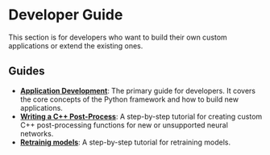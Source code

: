 # Developer Guide

This section is for developers who want to build their own custom applications or extend the existing ones.

## Guides

*   **[Application Development](./app_development.md)**: The primary guide for developers. It covers the core concepts of the Python framework and how to build new applications.
*   **[Writing a C++ Post-Process](./writing_postprocess.md)**: A step-by-step tutorial for creating custom C++ post-processing functions for new or unsupported neural networks.
*   **[Retrainig models](./retraining_example.md)**: A step-by-step tutorial for retraining models.